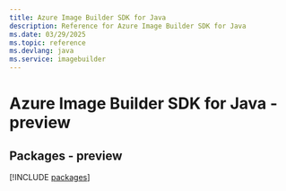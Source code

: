 ```yaml
---
title: Azure Image Builder SDK for Java
description: Reference for Azure Image Builder SDK for Java
ms.date: 03/29/2025
ms.topic: reference
ms.devlang: java
ms.service: imagebuilder
---
```

# Azure Image Builder SDK for Java - preview
## Packages - preview
[!INCLUDE [packages](image-builder-index.md)]